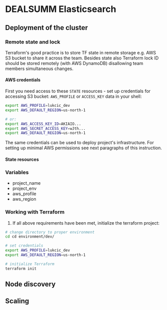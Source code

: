 # DEALSUMM Elasticsearch

## Deployment of the cluster

### Remote state and lock

Terraform's good practice is to store TF state in remote storage e.g. AWS S3 bucket to share it across the team. Besides
state also Terraform lock ID should be stored remotely (with AWS DynamoDB) disallowing team members simultaneous changes.

#### AWS credentials

First you need access to these `STATE` resources - set up credentials for accessing S3 bucket: `AWS_PROFILE` or
`ACCESS_KEY` data in your shell:

```sh
export AWS_PROFILE=lukcic_dev
export AWS_DEFAULT_REGION=us-north-1

# or:
export AWS_ACCESS_KEY_ID=AKIAIO...
export AWS_SECRET_ACCESS_KEY=wJth...
export AWS_DEFAULT_REGION=us-north-1
```

The same credentials can be used to deploy project's infrastructure. For setting up minimal AWS permissions see next
paragraphs of this instruction.

#### State resources

### Variables

- project_name
- project_env
- aws_profile
- aws_region

### Working with Terraform

1. If all above requirements have been met, initialize the terraform project:

```sh
# change directory to proper environment
cd cd environment/dev/

# set credentials
export AWS_PROFILE=lukcic_dev
export AWS_DEFAULT_REGION=us-north-1

# initialize Terraform
terraform init
```

## Node discovery

## Scaling
